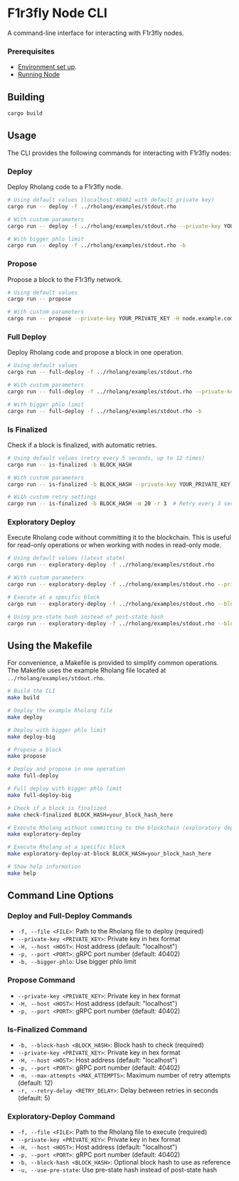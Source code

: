 # F1r3fly Node CLI

A command-line interface for interacting with F1r3fly nodes.

### Prerequisites

- [Environment set up](../README.md#installation).
- [Running Node](../README.md#running)

## Building

```bash
cargo build
```

## Usage

The CLI provides the following commands for interacting with F1r3fly nodes:

### Deploy

Deploy Rholang code to a F1r3fly node.

```bash
# Using default values (localhost:40402 with default private key)
cargo run -- deploy -f ../rholang/examples/stdout.rho

# With custom parameters
cargo run -- deploy -f ../rholang/examples/stdout.rho --private-key YOUR_PRIVATE_KEY -H node.example.com -p 40402

# With bigger phlo limit
cargo run -- deploy -f ../rholang/examples/stdout.rho -b
```

### Propose

Propose a block to the F1r3fly network.

```bash
# Using default values
cargo run -- propose

# With custom parameters
cargo run -- propose --private-key YOUR_PRIVATE_KEY -H node.example.com -p 40402
```

### Full Deploy

Deploy Rholang code and propose a block in one operation.

```bash
# Using default values
cargo run -- full-deploy -f ../rholang/examples/stdout.rho

# With custom parameters
cargo run -- full-deploy -f ../rholang/examples/stdout.rho --private-key YOUR_PRIVATE_KEY -H node.example.com -p 40402

# With bigger phlo limit
cargo run -- full-deploy -f ../rholang/examples/stdout.rho -b
```

### Is Finalized

Check if a block is finalized, with automatic retries.

```bash
# Using default values (retry every 5 seconds, up to 12 times)
cargo run -- is-finalized -b BLOCK_HASH

# With custom parameters
cargo run -- is-finalized -b BLOCK_HASH --private-key YOUR_PRIVATE_KEY -H node.example.com -p 40402

# With custom retry settings
cargo run -- is-finalized -b BLOCK_HASH -m 20 -r 3  # Retry every 3 seconds, up to 20 times
```

### Exploratory Deploy

Execute Rholang code without committing it to the blockchain. This is useful for read-only operations or when working with nodes in read-only mode.

```bash
# Using default values (latest state)
cargo run -- exploratory-deploy -f ../rholang/examples/stdout.rho

# With custom parameters
cargo run -- exploratory-deploy -f ../rholang/examples/stdout.rho --private-key YOUR_PRIVATE_KEY -H node.example.com -p 40402

# Execute at a specific block
cargo run -- exploratory-deploy -f ../rholang/examples/stdout.rho --block-hash BLOCK_HASH

# Using pre-state hash instead of post-state hash
cargo run -- exploratory-deploy -f ../rholang/examples/stdout.rho --block-hash BLOCK_HASH --use-pre-state
```

## Using the Makefile

For convenience, a Makefile is provided to simplify common operations. The Makefile uses the example Rholang file located at `../rholang/examples/stdout.rho`.

```bash
# Build the CLI
make build

# Deploy the example Rholang file
make deploy

# Deploy with bigger phlo limit
make deploy-big

# Propose a block
make propose

# Deploy and propose in one operation
make full-deploy

# Full deploy with bigger phlo limit
make full-deploy-big

# Check if a block is finalized
make check-finalized BLOCK_HASH=your_block_hash_here

# Execute Rholang without committing to the blockchain (exploratory deploy)
make exploratory-deploy

# Execute Rholang at a specific block
make exploratory-deploy-at-block BLOCK_HASH=your_block_hash_here

# Show help information
make help
```

## Command Line Options

### Deploy and Full-Deploy Commands

- `-f, --file <FILE>`: Path to the Rholang file to deploy (required)
- `--private-key <PRIVATE_KEY>`: Private key in hex format
- `-H, --host <HOST>`: Host address (default: "localhost")
- `-p, --port <PORT>`: gRPC port number (default: 40402)
- `-b, --bigger-phlo`: Use bigger phlo limit

### Propose Command

- `--private-key <PRIVATE_KEY>`: Private key in hex format
- `-H, --host <HOST>`: Host address (default: "localhost")
- `-p, --port <PORT>`: gRPC port number (default: 40402)

### Is-Finalized Command

- `-b, --block-hash <BLOCK_HASH>`: Block hash to check (required)
- `--private-key <PRIVATE_KEY>`: Private key in hex format
- `-H, --host <HOST>`: Host address (default: "localhost")
- `-p, --port <PORT>`: gRPC port number (default: 40402)
- `-m, --max-attempts <MAX_ATTEMPTS>`: Maximum number of retry attempts (default: 12)
- `-r, --retry-delay <RETRY_DELAY>`: Delay between retries in seconds (default: 5)

### Exploratory-Deploy Command

- `-f, --file <FILE>`: Path to the Rholang file to execute (required)
- `--private-key <PRIVATE_KEY>`: Private key in hex format
- `-H, --host <HOST>`: Host address (default: "localhost")
- `-p, --port <PORT>`: gRPC port number (default: 40402)
- `-b, --block-hash <BLOCK_HASH>`: Optional block hash to use as reference
- `-u, --use-pre-state`: Use pre-state hash instead of post-state hash